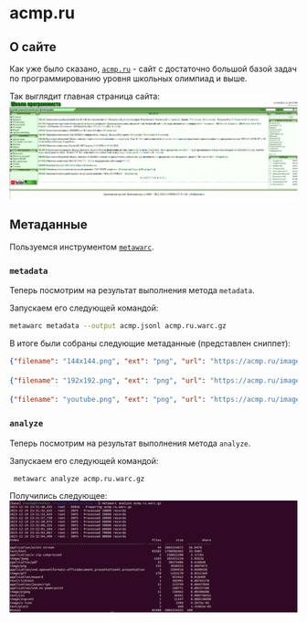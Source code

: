 # acmp.ru

## О сайте

Как уже было сказано, [`acmp.ru`](https://acmp.ru/) - сайт с достаточно большой базой задач по программированию уровня школьных олимпиад и выше.

Так выглядит главная страница сайта:
![главная страница сайта](images/acmp_main_page.png)

## Метаданные

Пользуемся инструментом [`metawarc`](https://github.com/datacoon/metawarc).

### `metadata`
Теперь посмотрим на результат выполнения метода `metadata`.

Запускаем его следующей командой:
```bash
metawarc metadata --output acmp.jsonl acmp.ru.warc.gz
```

В итоге были собраны следующие метаданные (представлен сниппет):
```json
{"filename": "144x144.png", "ext": "png", "url": "https://acmp.ru/images/144x144.png", "mime": "image/png", "metadata": {"Metadata": {"Image width": "144 pixels", "Image height": "144 pixels", "Bits/pixel": "32", "Pixel format": "RGBA", "Compression rate": "11.3x", "Compression": "deflate", "Producer": "Adobe ImageReady", "MIME type": "image/png", "Endianness": "Big endian"}}, "error": false, "source": "acmp.ru.warc.gz"},

{"filename": "192x192.png", "ext": "png", "url": "https://acmp.ru/images/192x192.png", "mime": "image/png", "metadata": {"Metadata": {"Image width": "192 pixels", "Image height": "192 pixels", "Bits/pixel": "32", "Pixel format": "RGBA", "Compression rate": "14.9x", "Compression": "deflate", "Producer": "Adobe ImageReady", "MIME type": "image/png", "Endianness": "Big endian"}}, "error": false, "source": "acmp.ru.warc.gz"},

{"filename": "youtube.png", "ext": "png", "url": "https://acmp.ru/images/youtube.png", "mime": "image/png", "metadata": {"Metadata": {"Image width": "88 pixels", "Image height": "31 pixels", "Bits/pixel": "32", "Pixel format": "RGBA", "Compression rate": "3.2x", "Compression": "deflate", "Producer": "Adobe ImageReady", "MIME type": "image/png", "Endianness": "Big endian"}}, "error": false, "source": "acmp.ru.warc.gz"}
```


### `analyze`
Теперь посмотрим на результат выполнения метода `analyze`.

Запускаем его следующей командой:
```bash
 metawarc analyze acmp.ru.warc.gz
```

Получились следующее:
![результаты команды analyze](images/metawarc_analyze.png)
